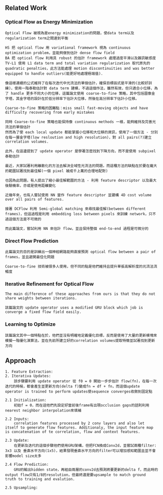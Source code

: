 ## Related Work

### Optical Flow as Energy Minimization

    Optical Flow 被視為是energy minimization的問題，使data term以及regularization term之間達到平衡

    HS 把 optical flow 用 variational framework 視為 continuous optimization problem，並能夠做到估計 dense flow field
    BA 把 optical flow 利用具 robust 的估計 framework 處理過度平滑以及雜訊敏感度
    TV-L1 使用 L1 data term and total variation regularization 取代原先的 quadratic penalties，此方法能處理 motion discontinuities and was better equipped to handle outliers(能更好地處理極端值).

    像這樣連續的公式維持了在每次迭代中光流法的單個估計，確保目標函式是平滑的(比較好訓練)，使用一階泰勒估計對 data term 建模，不過這個作法，雖然有效，但只適合小位移，為了 handle 更多不同大小的位移，這篇論文使用 coarse-to-fine 策略，其中包括圖像金字塔，其金字塔的設計在於低分辨率下估計大位移，然後在高分辨率下估計小位移。

    Coarse-to-fine 策略的困難點：miss small fast-moving objects and have difficulty recovering from early mistakes

    同時 Coarse-to-fine 策略也能保持像 continuous methods 一樣，能夠維持及完善光流法的單個估計
    然而為了使 each local update 都能掌握小位移和大位移的資訊，使用了一個方法 - 分別在每一層金字塔(low resloution and high resolution)，對 all pairs(?)建立 correlation volumes.

    此外，在這邊提到了 update operator 是學著怎麼找到下降方向，而不是使用 subpixel 泰勒估計

    最近，大家試著利用離散化的方法去解決全域性光流法的問題，而這種方法的缺點在於要在龐大的範圍試著找到最佳解(一個 pixel 被成千上萬的合理地配對)

    也因為此問題，有人提出了縮小最佳解範圍的方法 - 利用 feature descriptor 以及最大後驗機率，亦或是使用距離變化

    近幾年來，也有人嘗試使用 NN 當作 feature descriptor 並建構 4D cost volume over all pairs of features.

    接著 DCFlow 利用 Semi-global matching 來尋找最佳解(between different frames)，但這過程是利用 embedding loss between pixels 來訓練 network，只不過這個方法是不可微的

    而此篇論文，嘗試利用 NN 來估計 flow，並且保持整個 end-to-end 過程是可微分的

### Direct Flow Prediction

    此篇論文的目的是訓練出一個神經網路能夠直接預測 optical flow between a pair of frames，並且避開最佳化問題

    Coarse-to-fine 技術被很多人使用，但不同的點是他們維持且提升單張高解析度的光流法流暢度

### Iterative Refinement for Optical Flow

    The main difference of these approaches from ours is that they do not share weights between iterations.

    該篇論文的 update operator uses a modified GRU block which job is converge a fixed flow field easily.

### Learning to Optimize

    該篇論文其中一個特點在於，他們並沒有明確地定義優化目標，反而是使用了大量的更新模塊來模擬一階優化演算法，並在先前所建立好的correlation volumes提取特徵並試著找到更新方向

## Approach

    1. Feature Extraction:
    2. Iterativa Updates:
        該步驟要利用 update operator 從 f0 = 0 開始一步步估計 flow(fn)，在每一次迭代的時候，都會產生並更新方向(delta f)變成fn = df + fn，而這個update operator is trained to perform updates使sequence converges收斂到固定點

    2.1 Initialization:
        初始f = 0，而在這他們先設定好當前後frame有出現occlusion gaps的話則利用nearest neighbor interpolation來填補

    2.2 Inputs:
        correlation features processed by 2 conv layers and also let itself to generate flow features. Additionaly, the input feature map is concatenation of te correlation, flow and context features.

    2.3 Update:
        在更新及迭代的這個步驟他們使用GRU架構，但把FCN換成Conv2d，並嘗試兩種filter: 3x3 以及 垂直水平方向(1x5)，結果發現垂直水平方向的filter可以增加感知範圍且並不會影響model size太多

    2.4 Flow Prediction:
        GRU的輸出hidden state，再經由兩層的conv2d去預測將要更新的delta f，而此時的output flow只有1/8的resolution，但最終還是要upsample to match ground truth to training and evalution.

    2.5 Upsampling:

